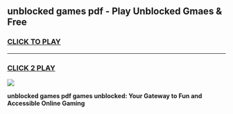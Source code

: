 
## unblocked games pdf - Play Unblocked Gmaes & Free
<h3>
<a href="https://news.freeplayer.one?title=unblocked_games_pdf&ref=23F">CLICK TO PLAY</a></h3>
<hr>

<h3>
<a href="https://news.freeplayer.one?title=unblocked_games_pdf&ref=23F">CLICK 2 PLAY</a>
  
</h3>

<a href="https://news.freeplayer.one?title=unblocked_games_pdf&ref=23F/"><img src="https://clearcache.store/games.png"></a>


**unblocked games pdf games unblocked: Your Gateway to Fun and Accessible Online Gaming**
